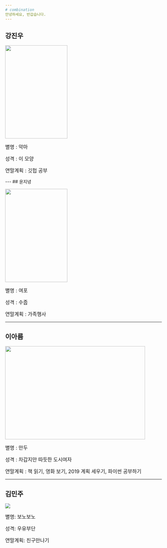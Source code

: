 ```yaml
---
# combination
안녕하세요, 반갑습니다.
---
```

## 강진우
<img src="https://postfiles.pstatic.net/MjAxODEyMjdfMjI0/MDAxNTQ1ODkzMDE2NDU4.8RF8sZG_o_y6B8RIXpfGW4WdQbzYv24H4r-Ed9mtRHIg.BYj2bEHxQQdDDvDNFhLY3jeI12hEArbUTu5sNKbvECcg.JPEG.kjw03230/20181224_180454_788.jpg?type=w773" width="200" height="300" >
<p><font size="3pt"> 별명 : 악마 </font></p>
<p><font size="3pt">성격 : 이 모양 </font></p>
<p><font size="3pt">연말계획 : 깃헙 공부 </font></p>
---
## 윤지녕
<p><img src="https://t1.daumcdn.net/cfile/tistory/196669494FB46B080D" width="200" height="300" ></p>
<p><font size="3pt"> 별명 : 여포</font></p>
<p><font size="3pt">성격 : 수줍 </font></p>
<p><font size="3pt">연말계획 : 가족행사 </font></p>

---
## 이아름
<p><img src="http://bookmetro.kr/wp-content/uploads/2017/05/DSC09610.jpg" width="450" height="300" ></p>
<p><font size="3pt">별명 : 만두</font></p>
<p><font size="3pt">성격 : 차갑지만 따듯한 도시여자</font></p>
<p><font size="3pt">연말계획 : 책 읽기, 영화 보기, 2019 계획 세우기, 파이썬 공부하기</font></p>

---
## 김민주
<img src="http://mblogthumb3.phinf.naver.net/20160620_162/qkdwldus2_1466430489841Ydq9F_PNG/dd.png?type=w2">
<p><font size="3pt">별명: 보노보노</font></p>
<p><font size="3pt">성격: 우유부단</font></p>
<p><font size="3pt">연말계획: 친구만나기</font></p>
